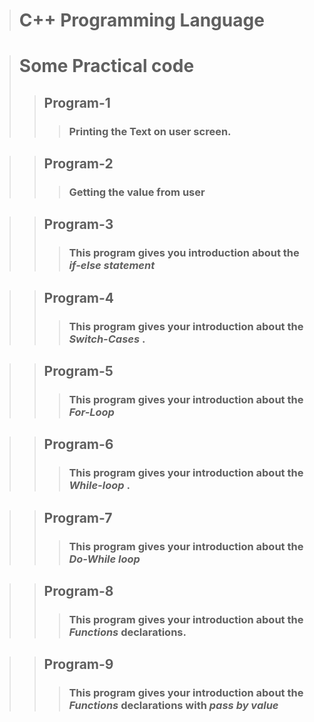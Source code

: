 > # C++ Programming Language

>  # Some Practical code
>> ## Program-1
>>> ### Printing the Text on user screen.

>> ## Program-2
>>>   ### Getting the value from user
     
>> ## Program-3
>>>  ### This program gives you introduction about the ***if-else statement***

>>## Program-4
>>> ### This program gives your introduction about the ***Switch-Cases*** .

>>## Program-5
>>> ### This program gives your introduction about the ***For-Loop***

>>## Program-6
>>>### This program gives your introduction about the ***While-loop*** .

>>## Program-7
>>>### This program gives your introduction about the ***Do-While loop***

>>## Program-8
>>>### This program gives your introduction about the ***Functions*** declarations.

>>## Program-9
>>>### This program gives your introduction about the ***Functions*** declarations with ***pass by value***